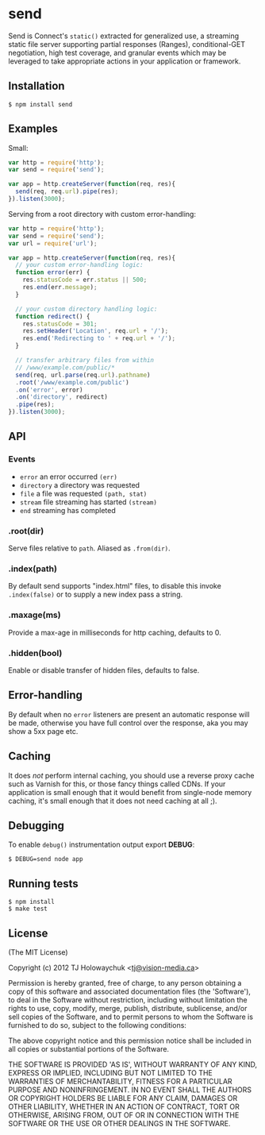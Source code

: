 # send

  Send is Connect's `static()` extracted for generalized use, a streaming static file
  server supporting partial responses (Ranges), conditional-GET negotiation, high test coverage, and granular events which may be leveraged to take appropriate actions in your application or framework.






















<extoc></extoc>

## Installation

    $ npm install send

## Examples

  Small:

```js
var http = require('http');
var send = require('send');

var app = http.createServer(function(req, res){
  send(req, req.url).pipe(res);
}).listen(3000);
```

  Serving from a root directory with custom error-handling:

```js
var http = require('http');
var send = require('send');
var url = require('url');

var app = http.createServer(function(req, res){
  // your custom error-handling logic:
  function error(err) {
    res.statusCode = err.status || 500;
    res.end(err.message);
  }

  // your custom directory handling logic:
  function redirect() {
    res.statusCode = 301;
    res.setHeader('Location', req.url + '/');
    res.end('Redirecting to ' + req.url + '/');
  }

  // transfer arbitrary files from within
  // /www/example.com/public/*
  send(req, url.parse(req.url).pathname)
  .root('/www/example.com/public')
  .on('error', error)
  .on('directory', redirect)
  .pipe(res);
}).listen(3000);
```

## API

### Events

  - `error` an error occurred `(err)`
  - `directory` a directory was requested
  - `file` a file was requested `(path, stat)`
  - `stream` file streaming has started `(stream)`
  - `end` streaming has completed

### .root(dir)

  Serve files relative to `path`. Aliased as `.from(dir)`.

### .index(path)

  By default send supports "index.html" files, to disable this
  invoke `.index(false)` or to supply a new index pass a string.

### .maxage(ms)

  Provide a max-age in milliseconds for http caching, defaults to 0.

### .hidden(bool)

  Enable or disable transfer of hidden files, defaults to false.

## Error-handling

  By default when no `error` listeners are present an automatic response will be made, otherwise you have full control over the response, aka you may show a 5xx page etc.

## Caching

  It does _not_ perform internal caching, you should use a reverse proxy cache such
  as Varnish for this, or those fancy things called CDNs. If your application is small enough that it would benefit from single-node memory caching, it's small enough that it does not need caching at all ;).

## Debugging

 To enable `debug()` instrumentation output export __DEBUG__:

```
$ DEBUG=send node app
```

## Running tests

```
$ npm install
$ make test
```

## License 

(The MIT License)

Copyright (c) 2012 TJ Holowaychuk &lt;tj@vision-media.ca&gt;

Permission is hereby granted, free of charge, to any person obtaining
a copy of this software and associated documentation files (the
'Software'), to deal in the Software without restriction, including
without limitation the rights to use, copy, modify, merge, publish,
distribute, sublicense, and/or sell copies of the Software, and to
permit persons to whom the Software is furnished to do so, subject to
the following conditions:

The above copyright notice and this permission notice shall be
included in all copies or substantial portions of the Software.

THE SOFTWARE IS PROVIDED 'AS IS', WITHOUT WARRANTY OF ANY KIND,
EXPRESS OR IMPLIED, INCLUDING BUT NOT LIMITED TO THE WARRANTIES OF
MERCHANTABILITY, FITNESS FOR A PARTICULAR PURPOSE AND NONINFRINGEMENT.
IN NO EVENT SHALL THE AUTHORS OR COPYRIGHT HOLDERS BE LIABLE FOR ANY
CLAIM, DAMAGES OR OTHER LIABILITY, WHETHER IN AN ACTION OF CONTRACT,
TORT OR OTHERWISE, ARISING FROM, OUT OF OR IN CONNECTION WITH THE
SOFTWARE OR THE USE OR OTHER DEALINGS IN THE SOFTWARE.
